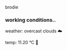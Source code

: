 brodie

<!--weather_start-->
### working conditions..

weather: overcast clouds ☁️

temp: 11.20 °C 👕

<!--weather_end-->
